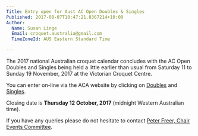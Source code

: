 ```yaml
---
Title: Entry open for Aust AC Open Doubles & Singles
Published: 2017-08-07T10:47:21.8367214+10:00
Author:
  Name: Susan Linge
  Email: croquet.australia@gmail.com
  TimeZoneId: AUS Eastern Standard Time

---
```

The 2017 national Australian croquet calendar concludes with the AC Open Doubles and Singles being held a little earlier than usual from Saturday 11 to Sunday 19 November, 2017 at the Victorian Croquet Centre.

You can enter on-line via the ACA website by clicking on
[Doubles](https://croquet-australia.com.au/tournaments/2017/ac/open-doubles)
and [Singles](https://croquet-australia.com.au/tournaments/2017/ac/open-singles).

Closing date is **Thursday 12 October, 2017** (midnight Western Australian time).

If you have any queries please do not hesitate to contact [Peter Freer, Chair Events Committee](mailto:events@croquet-australia.com.au).